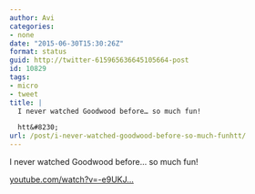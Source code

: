 ```yaml
---
author: Avi
categories:
- none
date: "2015-06-30T15:30:26Z"
format: status
guid: http://twitter-615965636645105664-post
id: 10829
tags:
- micro
- tweet
title: |
  I never watched Goodwood before… so much fun!

  htt&#8230;
url: /post/i-never-watched-goodwood-before-so-much-funhtt/
---
```

I never watched Goodwood before… so much fun!

[youtube.com/watch?v=-e9UKJ…](https://www.youtube.com/watch?v=-e9UKJjq_Do)